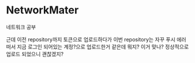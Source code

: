 # NetworkMater
네트워크 공부

근데 이전 repository까지 토큰으로 업로드하다가 
이번 repository는 자꾸 푸시 에러떠서 
지금 로그인 되어있는 계정?으로 업로드한거 같은데 뭐지? 이거 맞나? 정상적으로 업로드 되었으니 괜찮겠지? 
